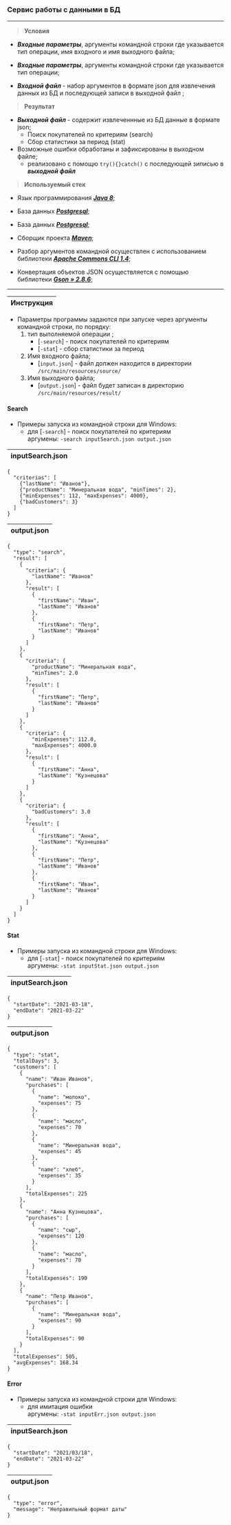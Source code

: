 ### Cервис работы с данными в БД

---
> **Условия**

 - **_Входные параметры_**, аргументы командной строки где указывается тип операции, имя входного и имя выходного файла;

 - **_Входные параметры_**, аргументы командной строки где указывается тип операции;

 - **_Входной файл_** - набор аргументов в формате json для извлечения данных из БД и последующей записи в выходной файл ;
 
> **Результат**

 - **_Выходной файл_** - содержит извлеченнные из БД данные в формате json;
     - Поиск покупателей по критериям (search)
     - Сбор статистики за период (stat)
 - Возможные ошибки обработаны и зафиксированы в выходном файле;
    - реализовано с помощю `try(){}catch()` с последующей зиписью в **_выходной файл_**
    
  > **Используемый стек**
   - Язык программирования [_**Java 8**_](https://www.oracle.com/java/technologies/javase/javase-jdk8-downloads.html "_**Java 8**_");

   - База данных [_**Postgresql**_](https://www.enterprisedb.com/downloads/postgres-postgresql-downloads "_**Postgresql**_");

   - База данных [_**Postgresql**_](https://www.enterprisedb.com/downloads/postgres-postgresql-downloads  "_**Postgresql**_");

   - Сборщик проекта [_**Maven**_](http://maven.apache.org "_**Maven**_");
   - Разбор аргументов командной осуществлен с использованием библиотеки [_**Apache Commons CLI 1.4**_](https://mvnrepository.com/artifact/commons-cli/commons-cli/1.4 "_**Apache Commons CLI 1.4**_");
   - Конвертация объектов JSON осуществляется с помощью библиотеки [_**Gson » 2.8.6**_](https://mvnrepository.com/artifact/com.google.code.gson/gson/2.8.6 "_**Gson » 2.8.6**_");
    
 ---
| Инструкция  | 
| ------------ | 
 
 - Параметры программы задаются при запуске через аргументы командной строки, по порядку:
   1. тип выполняемой операции ;
         - [`-search`] - поиск покупателей по критериям 
         - [`-stat`] - сбор статистики за период 
   1. Имя входного файла;   
         - [`input.json`] -  файл должен находится в директории `/src/main/resources/source/`
   1. Имя выходного файла;
         - [`output.json`] -  файл будет записан в директорию `/src/main/resources/result/`
         
  #### Search
- Примеры запуска из командной строки для Windows:
  - для [`-search`] - поиск покупателей по критериям <br>
  аргумены:
`-search inputSearch.json output.json`

| inputSearch.json  | 
| ------------ | 
    {
      "criterias": [
        {"lastName": "Иванов"},
        {"productName": "Минеральная вода", "minTimes": 2},
        {"minExpenses": 112, "maxExpenses": 4000},
        {"badCustomers": 3}
      ]
    }
| output.json  | 
| ------------ | 
    {
      "type": "search",
      "result": [
        {
          "criteria": {
            "lastName": "Иванов"
          },
          "result": [
            {
              "firstName": "Иван",
              "lastName": "Иванов"
            },
            {
              "firstName": "Петр",
              "lastName": "Иванов"
            }
          ]
        },
        {
          "criteria": {
            "productName": "Минеральная вода",
            "minTimes": 2.0
          },
          "result": [
            {
              "firstName": "Петр",
              "lastName": "Иванов"
            }
          ]
        },
        {
          "criteria": {
            "minExpenses": 112.0,
            "maxExpenses": 4000.0
          },
          "result": [
            {
              "firstName": "Анна",
              "lastName": "Кузнецова"
            }
          ]
        },
        {
          "criteria": {
            "badCustomers": 3.0
          },
          "result": [
            {
              "firstName": "Анна",
              "lastName": "Кузнецова"
            },
            {
              "firstName": "Петр",
              "lastName": "Иванов"
            },
            {
              "firstName": "Иван",
              "lastName": "Иванов"
            }
          ]
        }
      ]
    }
      
#### Stat
- Примеры запуска из командной строки для Windows:
   - для [`-stat`] - поиск покупателей по критериям <br>
   аргумены:
`-stat inputStat.json output.json`

| inputSearch.json  | 
| ------------ |  
    {
      "startDate": "2021-03-18",
      "endDate": "2021-03-22"
    }
    
| output.json  | 
| ------------ |

    {
      "type": "stat",
      "totalDays": 3,
      "customers": [
        {
          "name": "Иван Иванов",
          "purchases": [
            {
              "name": "молоко",
              "expenses": 75
            },
            {
              "name": "масло",
              "expenses": 70
            },
            {
              "name": "Минеральная вода",
              "expenses": 45
            },
            {
              "name": "хлеб",
              "expenses": 35
            }
          ],
          "totalExpenses": 225
        },
        {
          "name": "Анна Кузнецова",
          "purchases": [
            {
              "name": "сыр",
              "expenses": 120
            },
            {
              "name": "масло",
              "expenses": 70
            }
          ],
          "totalExpenses": 190
        },
        {
          "name": "Петр Иванов",
          "purchases": [
            {
              "name": "Минеральная вода",
              "expenses": 90
            }
          ],
          "totalExpenses": 90
        }
      ],
      "totalExpenses": 505,
      "avgExpenses": 168.34
    }
    
#### Error
- Примеры запуска из командной строки для Windows:
   - для имитация ошибки <br>
   аргумены:
`-stat inputErr.json output.json`

| inputSearch.json  | 
| ------------ |  
    {
      "startDate": "2021/03/18",
      "endDate": "2021-03-22"
    }
    
| output.json  | 
| ------------ |
    
    {
      "type": "error",
      "message": "Неправильный формат даты"
    }
